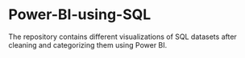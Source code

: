 # Power-BI-using-SQL
The repository contains different visualizations of SQL datasets after cleaning and categorizing them using Power BI.

